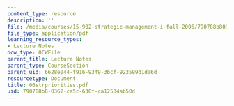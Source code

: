 ```yaml
---
content_type: resource
description: ''
file: /media/courses/15-902-strategic-management-i-fall-2006/790788b80362ca5c630fca12534ab50d_06strpriorities.pdf
file_type: application/pdf
learning_resource_types:
- Lecture Notes
ocw_type: OCWFile
parent_title: Lecture Notes
parent_type: CourseSection
parent_uid: 6628e044-f916-9349-3bcf-923599d1da6d
resourcetype: Document
title: 06strpriorities.pdf
uid: 790788b8-0362-ca5c-630f-ca12534ab50d
---
```

